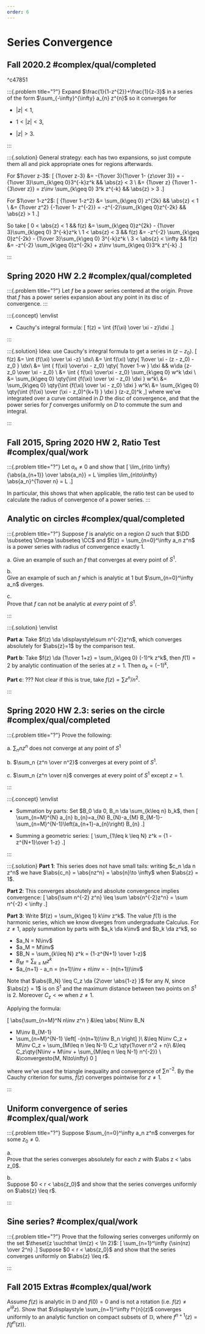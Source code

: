 ```yaml
---
order: 6
---
```


# Series Convergence 

## Fall 2020.2 #complex/qual/completed

^c47851

:::{.problem title="?"}
Expand $\frac{1}{1-z^{2}}+\frac{1}{z-3}$ in a series of the form $\sum_{-\infty}^{\infty} a_{n} z^{n}$ so it converges for

- $|z|<1$,

- $1<|z|<3$,

- $|z|>3$.

:::

:::{.solution}
General strategy: each has two expansions, so just compute them all and pick appropriate ones for regions afterwards.

For $1\over z-3$:
\[
{1\over z-3} &= -{1\over 3}{1\over 1- {z\over 3}} = -{1\over 3}\sum_{k\geq 0}3^{-k}z^k 
&& \abs{z} < 3 \\
&= {1\over z} {1\over 1 - {3\over z}} = z\inv \sum_{k\geq 0} 3^k z^{-k}
&& \abs{z} > 3
.\]

For $1\over 1-z^2$:
\[
{1\over 1-z^2}
&= \sum_{k\geq 0} z^{2k} && \abs{z} < 1 \\
&= {1\over z^2} {-1\over 1- z^{-2}} = -z^{-2}\sum_{k\geq 0}z^{-2k} && \abs{z} > 1
.\]

So take
\[
0 < \abs{z} < 1 
&& f(z) &= \sum_{k\geq 0}z^{2k} - {1\over 3}\sum_{k\geq 0} 3^{-k}z^k \\
1 < \abs{z} < 3 
&& f(z) &= -z^{-2} \sum_{k\geq 0}z^{-2k} - {1\over 3}\sum_{k\geq 0} 3^{-k}z^k \\
3 < \abs{z} < \infty 
&& f(z) &= -z^{-2} \sum_{k\geq 0}z^{-2k} + z\inv \sum_{k\geq 0}3^k z^{-k} 
.\]

:::


## Spring 2020 HW 2.2 #complex/qual/completed

:::{.problem title="?"}
Let $f$ be a power series centered at the origin.
Prove that $f$ has a power series expansion about any point in its disc of convergence.
:::

:::{.concept}
\envlist

- Cauchy's integral formula:
\[
f(z) = \int {f(\xi) \over \xi - z}\dxi
.\]

:::

:::{.solution}
Idea: use Cauchy's integral formula to get a series in $(z-z_0)$.
\[
f(z) 
&= \int {f(\xi) \over \xi -z} \dxi\\
&= \int f(\xi) \qty{ 1\over \xi - (z - z_0) - z_0 } \dxi\\
&= \int { f(\xi) \over\xi - z_0}  \qty{ 1\over 1-w  } \dxi && w\da {z-z_0 \over \xi - z_0} \\
&= \int { f(\xi) \over\xi - z_0}  \sum_{k\geq 0} w^k \dxi \\
&= \sum_{k\geq 0} \qty{\int {f(\xi) \over \xi - z_0} \dxi } w^k\\
&= \sum_{k\geq 0} \qty{\int {f(\xi) \over \xi - z_0} \dxi } w^k\\
&= \sum_{k\geq 0} \qty{\int {f(\xi) \over (\xi - z_0)^{k+1} } \dxi } (z-z_0)^k
,\]
where we've integrated over a curve contained in $D$ the disc of convergence, and that the power series for $f$ converges uniformly on $D$ to commute the sum and integral.

:::

## Fall 2015, Spring 2020 HW 2, Ratio Test #complex/qual/work 

:::{.problem title="?"}
Let $a_n\neq 0$ and show that
\[
\lim_{n\to \infty} {\abs{a_{n+1}} \over \abs{a_n}} = L \implies \lim_{n\to\infty} \abs{a_n}^{1\over n} = L
.\]

In particular, this shows that when applicable, the ratio test can be used to calculate the radius of convergence of a power series.
:::

## Analytic on circles #complex/qual/completed

:::{.problem title="?"}
Suppose $f$ is analytic on a region $\Omega$ such that $\DD \subseteq \Omega \subseteq \CC$ and $f(z) = \sum_{n=0}^\infty a_n z^n$ is a power series with radius of convergence exactly 1.

a. 
Give an example of such an $f$ that converges at every point of $S^1$.

b.  
Give an example of such an $f$ which is analytic at $1$ but $\sum_{n=0}^\infty a_n$ diverges.

c.  
Prove that $f$ can not be analytic at *every* point of $S^1$.

:::

:::{.solution}
\envlist

**Part a**:
Take $f(z) \da \displaystyle\sum n^{-2}z^n$, which converges absolutely for $\abs{z}=1$ by the comparison test.

**Part b**:
Take $f(z) \da {1\over 1+z} = \sum_{k\geq 0} (-1)^k z^k$, then $f(1) = 2$ by analytic continuation of the series at $z=1$.
Then $a_k = (-1)^k$,

**Part c**:
??? Not clear if this is true, take $f(z) = \sum z^n/n^2$.

:::

## Spring 2020 HW 2.3: series on the circle #complex/qual/completed

:::{.problem title="?"}
Prove the following:

a. $\sum_{n} nz^n$ does not converge at any point of $S^1$

b. $\sum_n {z^n \over n^2}$ converges at every point of $S^1$.

c. $\sum_n {z^n \over n}$ converges at every point of $S^1$ except $z=1$.

:::

:::{.concept}
\envlist

- Summation by parts:
  Set $B_0 \da 0, B_n \da \sum_{k\leq n} b_k$, then
\[
\sum_{n=M}^{N} a_{n} b_{n}=a_{N} B_{N}-a_{M} B_{M-1}-\sum_{n=M}^{N-1}\left(a_{n+1}-a_{n}\right) B_{n}
.\]

- Summing a geometric series:
\[
\sum_{1\leq k \leq N} z^k = {1 - z^{N+1}\over 1-z}
.\]

:::

:::{.solution}
**Part 1**:
This series does not have small tails: writing $c_n \da n z^n$ we have $\abs{c_n} = \abs{nz^n} = \abs{n}\to \infty$ when $\abs{z} = 1$.

**Part 2**:
This converges absolutely and absolute convergence implies convergence:
\[
\abs{\sum n^{-2} z^n} \leq \sum \abs{n^{-2}z^n} = \sum n^{-2} < \infty
.\]


**Part 3**:
Write $f(z) = \sum_{k\geq 1} k\inv z^k$.
The value $f(1)$ is the harmonic series, which we know diverges from undergraduate Calculus.
For $z\neq 1$, apply summation by parts with $a_k \da k\inv$ and $b_k \da z^k$, so 

- $a_N = N\inv$
- $a_M = M\inv$
- $B_N = \sum_{k\leq N} z^k = {1-z^{N+1} \over 1-z}$
- $B_M = \sum_{k\leq M} z^k$
- $a_{n+1} - a_n = (n+1)\inv + n\inv = - (n(n+1))\inv$

Note that $\abs{B_N} \leq C_z \da {2\over \abs{1-z} }$ for any $N$, since $\abs{z} = 1$ is on $S^1$ and the maximum distance between two points on $S^1$ is 2.
Moreover $C_z < \infty$ when $z\neq 1$.

Applying the formula:

\[
\abs{\sum_{n=M}^N n\inv z^n }
&\leq
\abs{
N\inv B_N 
- M\inv B_{M-1} 
- \sum_{n=M}^{N-1} \left[
-(n(n+1))\inv B_n 
\right]
}\\
&\leq N\inv C_z + M\inv C_z + \sum_{M\leq n \leq N-1} C_z \qty{1\over n^2 + n}\\
&\leq C_z\qty{N\inv + M\inv + \sum_{M\leq n \leq N-1} n^{-2}} \\
&\convergesto{M, N\to\infty} 0
\]

where we've used the triangle inequality and convergence of $\sum n^{-2}$.
By the Cauchy criterion for sums, $f(z)$ converges pointwise for $z\neq 1$.

:::

## Uniform convergence of series #complex/qual/work

:::{.problem title="?"}
Suppose $\sum_{n=0}^\infty a_n z^n$ converges for some $z_0 \neq 0$.

a.  
Prove that the series converges absolutely for each $z$ with $\abs z < \abs z_0$.

b.  
Suppose $0 < r < \abs{z_0}$ and show that the series converges uniformly on $\abs{z} \leq r$.

:::


## Sine series? #complex/qual/work

:::{.problem title="?"}
Prove that the following series converges uniformly on the set $\theset{z \suchthat \Im(z) < \ln 2}$:
\[
\sum_{n=1}^\infty {\sin(nz) \over 2^n}
.\]
Suppose $0 < r < \abs{z_0}$ and show that the series converges uniformly on $\abs{z} \leq r$.


:::

## Fall 2015 Extras #complex/qual/work

Assume $f(z)$ is analytic in ${\mathbb D}$ and $f(0)=0$ and is not a rotation (i.e. $f(z) \neq e^{i \theta} z$). 
Show that $\displaystyle \sum_{n=1}^\infty f^{n}(z)$ converges uniformly to an analytic function on compact subsets of ${\mathbb D}$, where $f^{n+1}(z) = f(f^{n}(z))$.


